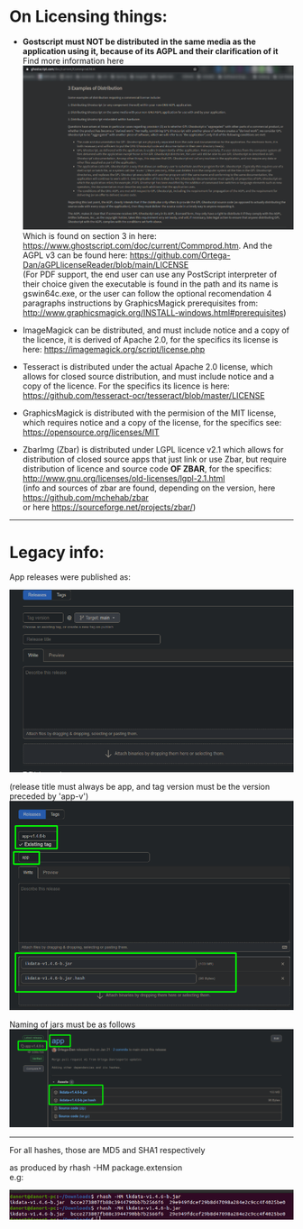 # On Licensing things:

* **Gostscript must NOT be distributed in the same media as the application using it, because of its AGPL and their clarification of it**\
Find more information here\
![](gs.png)
Which is found on section 3 in here: https://www.ghostscript.com/doc/current/Commprod.htm.
And the AGPL v3 can be found here: https://github.com/Ortega-Dan/aGPLlicenseReader/blob/main/LICENSE \
(For PDF support, the end user can use any PostScript interpreter of their choice given the executable is found in the path and its name is gswin64c.exe, or the user can follow the optional recomendation 4 paragraphs instructions by GraphicsMagick prerequisites from: http://www.graphicsmagick.org/INSTALL-windows.html#prerequisites)

* ImageMagick can be distributed, and must include notice and a copy of the licence, it is derived of Apache 2.0, for the specifics its license is here:
https://imagemagick.org/script/license.php

* Tesseract is distributed under the actual Apache 2.0 license, which allows for closed source distribution, and must include notice and a copy of the licence. For the specifics its licence is here:
https://github.com/tesseract-ocr/tesseract/blob/master/LICENSE

* GraphicsMagick is distributed with the permision of the MIT license, which requires notice and a copy of the license, for the specifics see: 
https://opensource.org/licenses/MIT

* ZbarImg (Zbar) is distributed under LGPL licence v2.1 which allows for distribution of closed source apps that just link or use Zbar, but require distribution of licence and source code **OF ZBAR**, for the specifics:
http://www.gnu.org/licenses/old-licenses/lgpl-2.1.html \
(info and sources of zbar are found, depending on the version, here https://github.com/mchehab/zbar \
or here https://sourceforge.net/projects/zbar/)


____________________________________________________________________




# Legacy info:

App releases were published as:


![](00.png)

(release title must always be app, and tag version must be the version preceded by 'app-v')
![](11.png)

Naming of jars must be as follows
![](22.png)

___

For all hashes, those are MD5 and SHA1 respectively

as produced by rhash -HM package.extension\
e.g:


![](33.png)
